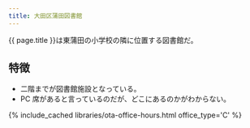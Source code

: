 ```yaml
---
title: 大田区蒲田図書館
---
```


{{ page.title }}は東蒲田の小学校の隣に位置する図書館だ。

## 特徴

* 二階までが図書館施設となっている。
* PC 席があると言っているのだが、どこにあるのかがわからない。

{% include_cached libraries/ota-office-hours.html office_type='C' %}
